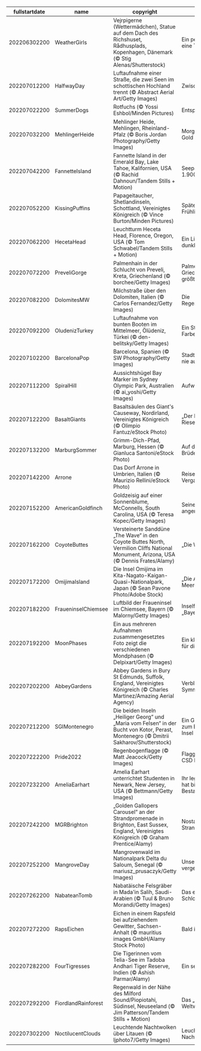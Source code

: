 |fullstartdate|name|copyright|title|image|
|--|--|--|--|--|
202206302200|WeatherGirls|Vejrpigerne (Wettermädchen), Statue auf dem Dach des Richshuset, Rådhusplads, Kopenhagen, Dänemark (© Stig Alenas/Shutterstock)|Ein perfekter Tag für eine Tour|![](/de-DE/2022/07/202206302200WeatherGirls.jpg)|
202207012200|HalfwayDay|Luftaufnahme einer Straße, die zwei Seen im schottischen Hochland trennt (© Abstract Aerial Art/Getty Images)|Zwischen zwei Seen|![](/de-DE/2022/07/202207012200HalfwayDay.jpg)|
202207022200|SummerDogs|Rotfuchs (© Yossi Eshbol/Minden Pictures)|Entspannungsübung|![](/de-DE/2022/07/202207022200SummerDogs.jpg)|
202207032200|MehlingerHeide|Mehlinger Heide, Mehlingen, Rheinland-Pfalz (© Boris Jordan Photography/Getty Images)|Morgenstund‘ hat Gold im Mund|![](/de-DE/2022/07/202207032200MehlingerHeide.jpg)|
202207042200|FannetteIsland|Fannette Island in der Emerald Bay, Lake Tahoe, Kalifornien, USA (© Rachid Dahnoun/Tandem Stills + Motion)|Seepanorama auf 1.900 Metern Höhe|![](/de-DE/2022/07/202207042200FannetteIsland.jpg)|
202207052200|KissingPuffins|Papageitaucher, Shetlandinseln, Schottland, Vereinigtes Königreich (© Vince Burton/Minden Pictures)|Späte Frühlingsgefühle|![](/de-DE/2022/07/202207052200KissingPuffins.jpg)|
202207062200|HecetaHead|Leuchtturm Heceta Head, Florence, Oregon, USA (© Tom Schwabel/Tandem Stills + Motion)|Ein Licht an der dunklen Küste|![](/de-DE/2022/07/202207062200HecetaHead.jpg)|
202207072200|PreveliGorge|Palmenhain in der Schlucht von Preveli, Kreta, Griechenland (© borchee/Getty Images)|Palmen auf Griechenlands größter Insel|![](/de-DE/2022/07/202207072200PreveliGorge.jpg)|
202207082200|DolomitesMW|Milchstraße über den Dolomiten, Italien (© Carlos Fernandez/Getty Images)|Die Regenbogenbrücke|![](/de-DE/2022/07/202207082200DolomitesMW.jpg)|
202207092200|OludenizTurkey|Luftaufnahme von bunten Booten im Mittelmeer, Ölüdeniz, Türkei (© den-belitsky/Getty Images)|Ein Strand mit vielen Farben|![](/de-DE/2022/07/202207092200OludenizTurkey.jpg)|
202207102200|BarcelonaPop|Barcelona, Spanien (© SW Photography/Getty Images)|Stadtplanung hört nie auf|![](/de-DE/2022/07/202207102200BarcelonaPop.jpg)|
202207112200|SpiralHill|Aussichtshügel Bay Marker im Sydney Olympic Park, Australien (© ai_yoshi/Getty Images)|Aufwärtsspirale|![](/de-DE/2022/07/202207112200SpiralHill.jpg)|
202207122200|BasaltGiants|Basaltsäulen des Giant's Causeway, Nordirland, Vereinigtes Königreich (© Olimpio Fantuz/eStock Photo)|„Der Damm des Riesen“|![](/de-DE/2022/07/202207122200BasaltGiants.jpg)|
202207132200|MarburgSommer|Grimm-Dich-Pfad, Marburg, Hessen (© Gianluca Santoni/eStock Photo)|Auf den Spuren der Brüder Grimm|![](/de-DE/2022/07/202207132200MarburgSommer.jpg)|
202207142200|Arrone|Das Dorf Arrone in Umbrien, Italien (© Maurizio Rellini/eStock Photo)|Reise in die Vergangenheit|![](/de-DE/2022/07/202207142200Arrone.jpg)|
202207152200|AmericanGoldfinch|Goldzeisig auf einer Sonnenblume, McConnells, South Carolina, USA (© Teresa Kopec/Getty Images)|Seine Leibspeise ist angerichtet|![](/de-DE/2022/07/202207152200AmericanGoldfinch.jpg)|
202207162200|CoyoteButtes|Versteinerte Sanddüne „The Wave“ in den Coyote Buttes North, Vermilion Cliffs National Monument, Arizona, USA (© Dennis Frates/Alamy)|„Die Welle“ reiten|![](/de-DE/2022/07/202207162200CoyoteButtes.jpg)|
202207172200|OmijimaIsland|Die Insel Omijima im Kita-Nagato-Kaigan-Quasi-Nationalpark, Japan (© Sean Pavone Photo/Adobe Stock)|„Die Alpen des Meeres“|![](/de-DE/2022/07/202207172200OmijimaIsland.jpg)|
202207182200|FraueninselChiemsee|Luftbild der Fraueninsel im Chiemsee, Bayern (© Malorny/Getty Images)|Inselflair im „Bayerischen Meer“|![](/de-DE/2022/07/202207182200FraueninselChiemsee.jpg)|
202207192200|MoonPhases|Ein aus mehreren Aufnahmen zusammengesetztes Foto zeigt die verschiedenen Mondphasen (© Delpixart/Getty Images)|Ein kleiner Schritt für die Menschheit|![](/de-DE/2022/07/202207192200MoonPhases.jpg)|
202207202200|AbbeyGardens|Abbey Gardens in Bury St Edmunds, Suffolk, England, Vereinigtes Königreich (© Charles Martinez/Amazing Aerial Agency)|Verblüffende Symmetrie|![](/de-DE/2022/07/202207202200AbbeyGardens.jpg)|
202207212200|SGIMontenegro|Die beiden Inseln „Heiliger Georg“ und „Maria vom Felsen“ in der Bucht von Kotor, Perast, Montenegro (© Dmitrii Sakharov/Shutterstock)|Ein Gelübde führte zum Bau dieser Insel|![](/de-DE/2022/07/202207212200SGIMontenegro.jpg)|
202207222200|Pride2022|Regenbogenflagge (© Matt Jeacock/Getty Images)|Flagge zeigen zum CSD Berlin Pride|![](/de-DE/2022/07/202207222200Pride2022.jpg)|
202207232200|AmeliaEarhart|Amelia Earhart unterrichtet Studenten in Newark, New Jersey, USA (© Bettmann/Getty Images)|Ihr legendärer Ruf hat bis heute Bestand|![](/de-DE/2022/07/202207232200AmeliaEarhart.jpg)|
202207242200|MGRBrighton|„Golden Gallopers Carousel“ an der Strandpromenade in Brighton, East Sussex, England, Vereinigtes Königreich (© Graham Prentice/Alamy)|Nostalgie an der Strandpromenade|![](/de-DE/2022/07/202207242200MGRBrighton.jpg)|
202207252200|MangroveDay|Mangrovenwald im Nationalpark Delta du Saloum, Senegal (© mariusz_prusaczyk/Getty Images)|Unsere vergessenen Wälder|![](/de-DE/2022/07/202207252200MangroveDay.jpg)|
202207262200|NabateanTomb|Nabatäische Felsgräber in Mada'in Salih, Saudi-Arabien (© Tuul & Bruno Morandi/Getty Images)|Das einsame Schloss|![](/de-DE/2022/07/202207262200NabateanTomb.jpg)|
202207272200|RapsEichen|Eichen in einem Rapsfeld bei aufziehendem Gewitter, Sachsen-Anhalt (© mauritius images GmbH/Alamy Stock Photo)|Bald ist Erntezeit|![](/de-DE/2022/07/202207272200RapsEichen.jpg)|
202207282200|FourTigresses|Die Tigerinnen vom Telia-See im Tadoba Andhari Tiger Reserve, Indien (© Ashish Parmar/Alamy)|Ein seltener Anblick|![](/de-DE/2022/07/202207282200FourTigresses.jpg)|
202207292200|FiordlandRainforest|Regenwald in der Nähe des Milford Sound/Piopiotahi, Südinsel, Neuseeland (© Jim Patterson/Tandem Stills + Motion)|Das „achte Weltwunder“?|![](/de-DE/2022/07/202207292200FiordlandRainforest.jpg)|
202207302200|NoctilucentClouds|Leuchtende Nachtwolken über Litauen (© ljphoto7/Getty Images)|Leuchtende Nachtwolken|![](/de-DE/2022/07/202207302200NoctilucentClouds.jpg)|
